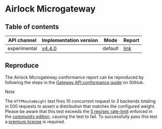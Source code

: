 # Airlock Microgateway

## Table of contents

| API channel  | Implementation version                                               | Mode    | Report                                           |
|--------------|----------------------------------------------------------------------|---------|--------------------------------------------------|
| experimental | [v4.4.0](https://github.com/airlock/microgateway/releases/tag/4.4.0) | default | [link](./experimental-4.4.0-default-report.yaml) |

## Reproduce

The Airlock Microgateway conformance report can be reproduced by following the steps in the [Gateway API conformance guide](https://github.com/airlock/microgateway/tree/main/examples/gateway-api/conformance/conformance.md) on GitHub.

> [!NOTE]
> The `HTTPRouteWeight` test fires 10 concurrent request to 3 backends totaling in 500 requests to assert a distribution that matches the configured weight.
> Please be aware that this test exceeds the [5 req/sec rate-limit](https://docs.airlock.com/microgateway/latest/#data/1675772882054.html) enforced in the [community edition](https://www.airlock.com/en/secure-access-hub/components/microgateway/community-edition), causing the test to fail.
> To successfully pass this test a [premium license](https://www.airlock.com/en/secure-access-hub/components/microgateway/premium-edition) is required.
